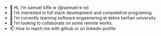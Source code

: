 - 👋 Hi, I’m samuel kifle w (@samuel-k-w)
- 👀 I’m interested in full stack development and competetive programing.
- 🌱 I’m currently learning software engeenering at debre berhan university 
- 💞️ I’m looking to collaborate on some remote works.
- 📫 How to reach me with github or on linkedin profile

<!---
samuel-k-w/samuel-k-w is a ✨ special ✨ repository because its `README.md` (this file) appears on your GitHub profile.
You can click the Preview link to take a look at your changes.
--->
